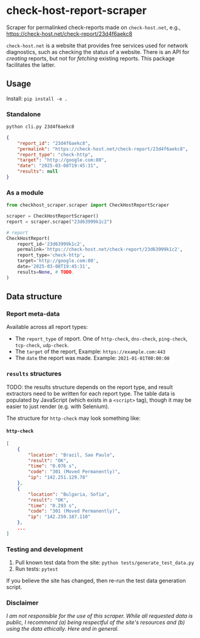 # check-host-report-scraper
Scraper for permalinked check-reports made on `check-host.net`, e.g., https://check-host.net/check-report/23d4f6aekc8

`check-host.net` is a website that provides free services used for network diagnostics, such as checking the status of a website. There is an API for _creating_ reports, but not for _fetching_ existing reports. This package facilitates the latter.

## Usage

Install: `pip install -e .`

### Standalone 

```bash
python cli.py 23d4f6aekc8
```

```json
{
    "report_id": "23d4f6aekc8",
    "permalink": "https://check-host.net/check-report/23d4f6aekc8",
    "report_type": "check-http",
    "target": "http://google.com:80",
    "date": "2025-03-08T19:45:31",
    "results": null
}
```

### As a module

```python
from checkhost_scraper.scraper import CheckHostReportScraper

scraper = CheckHostReportScraper()
report = scraper.scrape("23d63999k1c2")

# report
CheckHostReport(
    report_id='23d63999k1c2',
    permalink='https://check-host.net/check-report/23d63999k1c2',
    report_type='check-http',
    target='http://google.com:80',
    date='2025-03-08T19:45:31',
    results=None, # TODO.
)
```

## Data structure

### Report meta-data

Available across all report types:
 * The `report_type` of report. One of `http-check`, `dns-check`, `ping-check`, `tcp-check`, `udp-check`.
 * The `target` of the report, Example: `https://example.com:443`
 * The `date` the report was made. Example: `2021-01-01T00:00:00`

### `results` structures
TODO: the results structure depends on the report type, and result extractors need to be written for each report type. The table data is populated by JavaScript (which exists in a `<script>` tag), though it may be easier to just render (e.g. with Selenium). 

The structure for `http-check` may look something like:

#### `http-check`

```json
[
    {
        "location": "Brazil, Sao Paulo",
        "result": "OK",
        "time": "0.076 s",
        "code": "301 (Moved Permanently)",
        "ip": "142.251.129.78"
    },
    {
        "location": "Bulgaria, Sofia",
        "result": "OK",
        "time": "0.293 s",
        "code": "301 (Moved Permanently)",
        "ip": "142.250.187.110"
    },
    ...
]

```

### Testing and development

1) Pull known test data from the site: `python tests/generate_test_data.py`
2) Run tests: `pytest`

If you believe the site has changed, then re-run the test data generation script.

### Disclaimer

_I am not responsible for the use of this scraper. While all requested data is public, I recommend (a) being respectful of the site's resources and (b) using the data ethically. Here and in general._
